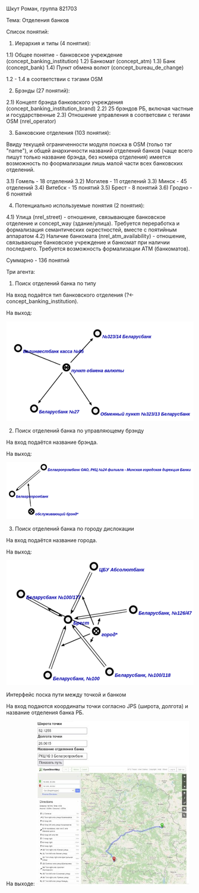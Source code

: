 Шкут Роман, группа 821703

Тема: Отделения банков

Список понятий:

1) Иерархия и типы (4 понятия):

1.1) Общее понятие - банковское учреждение (concept_banking_institution)
1.2) Банкомат (concept_atm)
1.3) Банк (concept_bank)
1.4) Пункт обмена волют (concept_bureau_de_change)

1.2 - 1.4 в соответствии с тэгами OSM

2) Брэнды (27 понятий):

2.1) Концепт брэнда банковского учреждения (concept_banking_institution_brand)
2.2) 25 брэндов РБ, включая частные и государственные 
2.3) Отношение управления в соответсвии с тегами OSM (nrel_operator)

3) Банковские отделения (103 понятия):

Ввиду текущей ограниченности модуля поиска в OSM (тольо тэг "name"),
и общей анархичности названий отделений банков (чаще всего пишут
только название брэнда, без номера отделения) имеется возможность по 
фоормализации лишь малой части всех банковских отделений.

3.1) Гомель - 18 отделений 
3.2) Могилев - 11 отделений
3.3) Минск - 45 отделений
3.4) Витебск - 15 понятий
3.5) Брест - 8 понятий
3.6) Гродно - 6 понятий

4) Потенциально используемые понятия (2 понятия):

4.1) Улица (nrel_street) - отношение, связывающее банковское отделение и concept_way (здание/улица).
Требуется переработка и формализация семантических окрестностей, вместе с поятийным аппаратом
4.2) Наличие банкомата (nrel_atm_availability) - отношение, связывающее банковское учреждение и банкомат при наличии последнего.
Требуется возможность формализации ATM (банкоматов).

Суммарно - 136 понятий

Три агента:
1. Поиск отделений банка по типу
	
На вход подаётся тип банковского отделения (?<-concept_banking_institution).
	
На выход:
	
![](https://github.com/DamnedDeus/ostis-geography/blob/pis/docs/type.png)
	
2. Поиск отделений банка по управляющему брэнду
	
На вход подаётся название брэнда.
	
На выход:
	
![](https://github.com/DamnedDeus/ostis-geography/blob/pis/docs/brand.png)
	
3. Поиск отделений банка по городу дислокации
	
На вход подаётся название города.
	
На выход:
	
![](https://github.com/DamnedDeus/ostis-geography/blob/pis/docs/city.png)

Интерфейс поска пути между точкой и банком

На вход подаются координаты точки согласно JPS (широта, долгота) и название отделения банка РБ.

На выходе:
![](https://github.com/DamnedDeus/ostis-geography/blob/pis/docs/interface.png)


